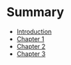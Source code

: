# Summary

* [Introduction](README.md)
* [Chapter 1](Chapter1/Chapter1.md)
* [Chapter 2](Chapter2/Chapter2.md)
* [Chapter 3](Chapter3/Chapter3.md)

